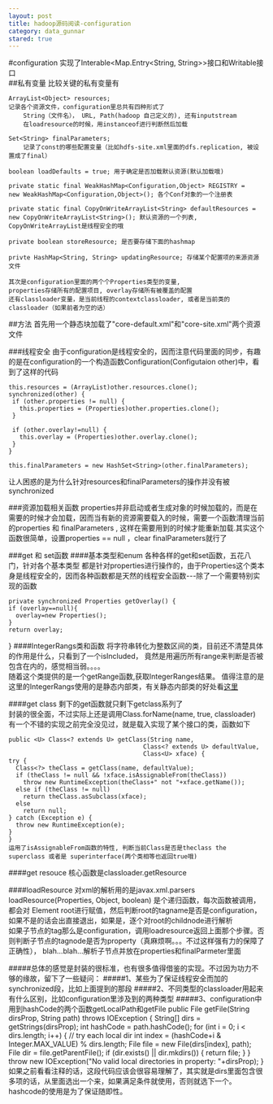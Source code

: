 ```yaml
---
layout: post
title: hadoop源码阅读-configuration
category: data_gunnar
stared: true
---
```


#configuration
实现了Interable<Map.Entry<String, String>>接口和Writable接口  
##私有变量
比较关键的私有变量有  
	
	ArrayList<Object> resources; 
	记录各个资源文件，configuration里总共有四种形式了  
        String（文件名）， URL, Path(hadoop 自己定义的), 还有inputstream
        在loadresource的时候，用instanceof进行判断然后加载
	
	Set<String> finalParameters; 
        记录了const的哪些配置变量（比如hdfs-site.xml里面的dfs.replication, 被设置成了final）
	
	boolean loadDefaults = true; 用于确定是否加载默认资源(默认加载哦)
	
	private static final WeakHashMap<Configuration,Object> REGISTRY = 
    new WeakHashMap<Configuration,Object>(); 各个Conf对象的一个注册表
    
    private static final CopyOnWriteArrayList<String> defaultResources =
    new CopyOnWriteArrayList<String>(); 默认资源的一个列表, CopyOnWriteArrayList是线程安全的哦
    
    private boolean storeResource; 是否要存储下面的hashmap
    
    privte HashMap<String, String> updatingResource; 存储某个配置项的来源资源文件
    
    其次是configuration里面的两个个Properties类型的变量,
    properties存储所有的配置项目, overlay存储所有被覆盖的配置
    还有classloader变量，是当前线程的contextclassloader, 或者是当前类的classloader（如果前者为空的话）
    
    
##方法
首先用一个静态块加载了"core-default.xml"和"core-site.xml"两个资源文件

###线程安全
由于configuration是线程安全的，因而注意代码里面的同步，有趣的是在configuration的一个构造函数Configuration(Configutaion other)中，看到了这样的代码

    this.resources = (ArrayList)other.resources.clone();
    synchronized(other) {
     if (other.properties != null) {
       this.properties = (Properties)other.properties.clone();
     }

     if (other.overlay!=null) {
       this.overlay = (Properties)other.overlay.clone();
     }
    }
   
    this.finalParameters = new HashSet<String>(other.finalParameters);
    
让人困惑的是为什么针对resources和finalParameters的操作并没有被synchronized  

###资源加载相关函数
properties并非启动或者生成对象的时候加载的，而是在需要的时候才会加载，因而当有新的资源需要载入的时候，需要一个函数清理当前的properties 和 finalParameters , 这样在需要用到的时候才能重新加载.其实这个函数很简单，设置properties == null ，clear finalParameters就行了

###get 和 set函数
####基本类型和enum
各种各样的get和set函数，五花八门，针对各个基本类型
都是针对properties进行操作的，由于Properties这个类本身是线程安全的，因而各种函数都是天然的线程安全函数---除了一个需要特别实现的函数  

	private synchronized Properties getOverlay() {
    if (overlay==null){
      overlay=new Properties();
    }
    return overlay;
  }
####IntegerRangs类和函数
将字符串转化为整数区间的类，目前还不清楚具体的作用是什么，只看到了一个isIncluded， 竟然是用遍历所有range来判断是否被包含在内的，感觉相当弱。。。。  
随着这个类提供的是一个getRange函数,获取IntegerRanges结果。
值得注意的是这里的IntegerRangs使用的是静态内部类，有关静态内部类的好处看[这里](http://book.51cto.com/art/201202/317517.htm)  

####get class
剩下的get函数就只剩下getclass系列了  
封装的很全面，不过实际上还是调用Class.forName(name, true, classloader)  
有一个不错的实现之前完全没见过，就是载入实现了某个接口的类，函数如下  

	public <U> Class<? extends U> getClass(String name, 
                                         Class<? extends U> defaultValue, 
                                         Class<U> xface) {
    try {
      Class<?> theClass = getClass(name, defaultValue);
      if (theClass != null && !xface.isAssignableFrom(theClass))
        throw new RuntimeException(theClass+" not "+xface.getName());
      else if (theClass != null)
        return theClass.asSubclass(xface);
      else
        return null;
    } catch (Exception e) {
      throw new RuntimeException(e);
    }
    }
    运用了isAssignableFrom函数的特性, 判断当前Class是否是theclass the superclass 或者是 superinterface(两个类相等也返回true哦)
    
####get resouce
核心函数是classloader.getResource  

####loadResource
对xml的解析用的是javax.xml.parsers  
loadResource(Properties, Object, boolean)
是个递归函数，每次函数被调用，都会对 Element root进行赋值，然后判断root的tagname是否是configuration，如果不是的话会出直接退出，如果是，逐个对root的childnode进行解析  
如果子节点的tag那么是configuration，调用loadresource返回上面那个步骤。否则判断子节点的tagnode是否为property（真麻烦啊。。。不过这样强有力的保障了正确性）， blah…blah…解析子节点并放在properties和finalParmeter里面   
  
  
#####总体的感觉是封装的很标准，也有很多值得借鉴的实现。不过因为功力不够的缘故，留下了一些疑问：
#####1、某些为了保证线程安全而加的synchronized段，比如上面提到的那段
#####2、不同类型的classloader用起来有什么区别，比如configuration里涉及到的两种类型
#####3、configuration中用到hashCode的两个函数getLocalPath和getFile
    public File getFile(String dirsProp, String path)
      throws IOException {
      String[] dirs = getStrings(dirsProp);
      int hashCode = path.hashCode();
      for (int i = 0; i < dirs.length; i++) {  // try each local dir
        int index = (hashCode+i & Integer.MAX_VALUE) % dirs.length;
        File file = new File(dirs[index], path);
        File dir = file.getParentFile();
        if (dir.exists() || dir.mkdirs()) {
          return file;
        }
      }
      throw new IOException("No valid local directories in property: "+dirsProp);
    }
如果之前看看注释的话，这段代码应该会很容易理解了，其实就是dirs里面包含很多项的话，从里面选出一个来，如果满足条件就使用，否则就选下一个。  
hashcode的使用是为了保证随即性。  
